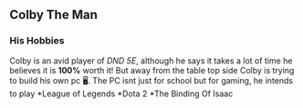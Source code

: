 ## Colby The Man
### His Hobbies

  Colby is an avid player of *DND 5E*, although he says it takes a lot of time he believes it is **100%** worth it! But away from the table top side Colby is trying to build his own pc :desktop_computer:. The PC isnt just for school but for gaming, he intends to play 
  *League of Legends
  *Dota 2
  *The Binding Of Isaac
